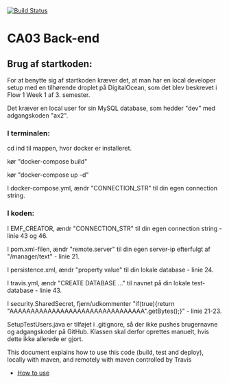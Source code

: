 [![Build Status](https://travis-ci.com/ha-170/CA03Backend.svg?branch=master)](https://travis-ci.com/ha-170/CA03Backend)

# CA03 Back-end 

## Brug af startkoden:

For at benytte sig af startkoden kræver det, at man har en local developer setup med en tilhørende droplet på DigitalOcean, som det blev beskrevet i Flow 1 Week 1 af 3. semester.

Det kræver en local user for sin MySQL database, som hedder "dev" med adgangskoden "ax2".

### I terminalen:
cd ind til mappen, hvor docker er installeret. 

kør "docker-compose build"

kør "docker-compose up -d"

I docker-compose.yml, ændr "CONNECTION_STR" til din egen connection string.

### I koden:

I EMF_CREATOR, ændr "CONNECTION_STR" til din egen connection string - linie 43 og 46.

I pom.xml-filen, ændr "remote.server" til din egen server-ip efterfulgt af "/manager/text" - linie 21.

I persistence.xml, ændr "property value" til din lokale database - linie 24.

I travis.yml, ændr "CREATE DATABASE ..." til navnet på din lokale test-database - linie 43. 

I security.SharedSecret, fjern/udkommenter "if(true){return "AAAAAAAAAAAAAAAAAAAAAAAAAAAAAAAA".getBytes();}" - linie 21-23.

SetupTestUsers.java er tilføjet i .gitignore, så der ikke pushes brugernavne og adgangskoder på GitHub. 
Klassen skal derfor oprettes manuelt, hvis dette ikke allerede er gjort. 

This document explains how to use this code (build, test and deploy), locally with maven, and remotely with maven controlled by Travis
 - [How to use](https://docs.google.com/document/d/1K6s6Tt65bzB8bCSE_NUE8alJrLRNTKCwax3GEm4OjOE/edit?usp=sharing)
